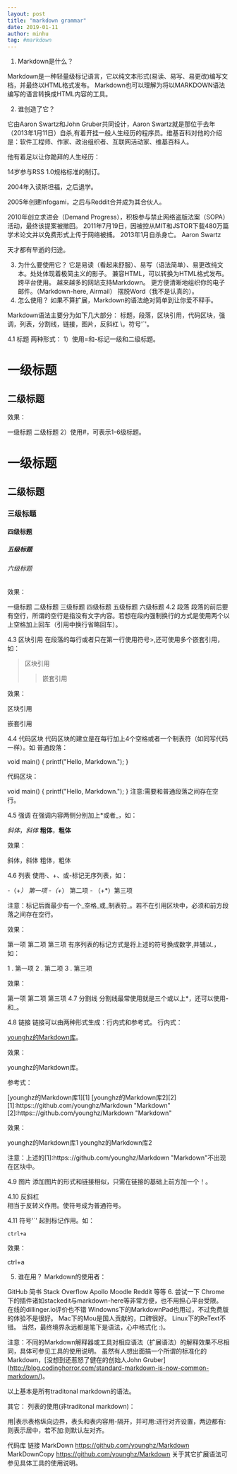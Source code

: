 ```yaml
---
layout: post
title: "markdown grammar"
date: 2019-01-11
author: minhu
tag: #markdown
---
```


1. Markdown是什么？

Markdown是一种轻量级标记语言，它以纯文本形式(易读、易写、易更改)编写文档，并最终以HTML格式发布。
Markdown也可以理解为将以MARKDOWN语法编写的语言转换成HTML内容的工具。

2. 谁创造了它？

它由Aaron Swartz和John Gruber共同设计，Aaron Swartz就是那位于去年（2013年1月11日）自杀,有着开挂一般人生经历的程序员。维基百科对他的介绍是：软件工程师、作家、政治组织者、互联网活动家、维基百科人。

他有着足以让你跪拜的人生经历：

14岁参与RSS 1.0规格标准的制订。

2004年入读斯坦福，之后退学。

2005年创建Infogami，之后与Reddit合并成为其合伙人。

2010年创立求进会（Demand Progress），积极参与禁止网络盗版法案（SOPA）活动，最终该提案被撤回。
2011年7月19日，因被控从MIT和JSTOR下载480万篇学术论文并以免费形式上传于网络被捕。
2013年1月自杀身亡。
Aaron Swartz

天才都有早逝的归途。

3. 为什么要使用它？
它是易读（看起来舒服）、易写（语法简单）、易更改纯文本。处处体现着极简主义的影子。
兼容HTML，可以转换为HTML格式发布。
跨平台使用。
越来越多的网站支持Markdown。
更方便清晰地组织你的电子邮件。（Markdown-here, Airmail）
摆脱Word（我不是认真的）。
4. 怎么使用？
如果不算扩展，Markdown的语法绝对简单到让你爱不释手。

Markdown语法主要分为如下几大部分： 标题，段落，区块引用，代码区块，强调，列表，分割线，链接，图片，反斜杠 \，符号'`'。

4.1 标题
两种形式：
1）使用=和-标记一级和二级标题。

一级标题
=========
二级标题
---------

效果：

一级标题
二级标题
2）使用#，可表示1-6级标题。

# 一级标题
## 二级标题
### 三级标题
#### 四级标题
##### 五级标题
###### 六级标题

效果：

一级标题
二级标题
三级标题
四级标题
五级标题
六级标题
4.2 段落
段落的前后要有空行，所谓的空行是指没有文字内容。若想在段内强制换行的方式是使用两个以上空格加上回车（引用中换行省略回车）。

4.3 区块引用
在段落的每行或者只在第一行使用符号>,还可使用多个嵌套引用，如：

> 区块引用
>> 嵌套引用

效果：

区块引用

嵌套引用

4.4 代码区块
代码区块的建立是在每行加上4个空格或者一个制表符（如同写代码一样）。如
普通段落：

void main()
{
printf("Hello, Markdown.");
}

代码区块：

void main()
{
    printf("Hello, Markdown.");
}
注意:需要和普通段落之间存在空行。

4.5 强调
在强调内容两侧分别加上*或者_，如：

*斜体*，_斜体_
**粗体**，__粗体__

效果：

斜体，斜体
粗体，粗体

4.6 列表
使用·、+、或-标记无序列表，如：

-（+*） 第一项 -（+*） 第二项 - （+*）第三项

注意：标记后面最少有一个_空格_或_制表符_。若不在引用区块中，必须和前方段落之间存在空行。

效果：

第一项
第二项
第三项
有序列表的标记方式是将上述的符号换成数字,并辅以.，如：

1 . 第一项
2 . 第二项
3 . 第三项

效果：

第一项
第二项
第三项
4.7 分割线
分割线最常使用就是三个或以上*，还可以使用-和_。

4.8 链接
链接可以由两种形式生成：行内式和参考式。
行内式：

[younghz的Markdown库](https:://github.com/younghz/Markdown "Markdown")。

效果：

younghz的Markdown库。

参考式：

[younghz的Markdown库1][1]
[younghz的Markdown库2][2]
[1]:https:://github.com/younghz/Markdown "Markdown"
[2]:https:://github.com/younghz/Markdown "Markdown"

效果：

younghz的Markdown库1
younghz的Markdown库2

注意：上述的[1]:https:://github.com/younghz/Markdown "Markdown"不出现在区块中。

4.9 图片
添加图片的形式和链接相似，只需在链接的基础上前方加一个！。

4.10 反斜杠\
相当于反转义作用。使符号成为普通符号。

4.11 符号'`'
起到标记作用。如：

`ctrl+a`

效果：

ctrl+a

5. 谁在用？
Markdown的使用者：

GitHub
简书
Stack Overflow
Apollo
Moodle
Reddit
等等
6. 尝试一下
Chrome下的插件诸如stackedit与markdown-here等非常方便，也不用担心平台受限。
在线的dillinger.io评价也不错
Windowns下的MarkdownPad也用过，不过免费版的体验不是很好。
Mac下的Mou是国人贡献的，口碑很好。
Linux下的ReText不错。
当然，最终境界永远都是笔下是语法，心中格式化 :)。

注意：不同的Markdown解释器或工具对相应语法（扩展语法）的解释效果不尽相同，具体可参见工具的使用说明。 虽然有人想出面搞一个所谓的标准化的Markdown，[没想到还惹怒了健在的创始人John Gruber] (http://blog.codinghorror.com/standard-markdown-is-now-common-markdown/)。

以上基本是所有traditonal markdown的语法。

其它：
列表的使用(非traditonal markdown)：

用|表示表格纵向边界，表头和表内容用-隔开，并可用:进行对齐设置，两边都有:则表示居中，若不加:则默认左对齐。

代码库	链接
MarkDown	https://github.com/younghz/Markdown
MarkDownCopy	https://github.com/younghz/Markdown
关于其它扩展语法可参见具体工具的使用说明。